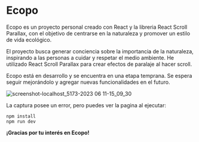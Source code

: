 # Ecopo

Ecopo es un proyecto personal creado con React y la libreria React Scroll Parallax, con el objetivo de centrarse en la naturaleza y promover un estilo de vida ecológico.

El proyecto busca generar conciencia sobre la importancia de la naturaleza, inspirando a las personas a cuidar y respetar el medio ambiente. He utilizado React Scroll Parallax para crear efectos de paralaje al hacer scroll.

Ecopo está en desarrollo y se encuentra en una etapa temprana. Se espera seguir mejorándolo y agregar nuevas funcionalidades en el futuro.

![screenshot-localhost_5173-2023 06 11-15_09_30](https://github.com/PieroBryanBL/App_Ecopo-React/assets/107169260/d88419ea-76b6-473a-94f3-9c96a1af6eff)

La captura posee un error, pero puedes ver la pagina al ejecutar:

```
npm install
npm run dev
```

**¡Gracias por tu interés en Ecopo!**
